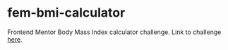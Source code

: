 # fem-bmi-calculator

Frontend Mentor Body Mass Index calculator challenge. Link to challenge [here](https://www.frontendmentor.io/challenges/body-mass-index-calculator-brrBkfSz1T).
